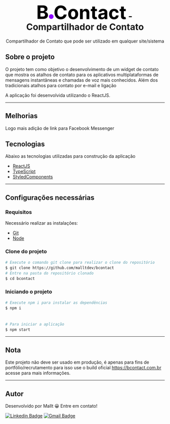 <h1 align="center">
   <img alt="Logo" src="./public/bcontact-logo.svg" alt=""> - Compartilhador de Contato
</h1>
<p align="center">Compartilhador de Contato que pode ser utilizado em qualquer site/sistema</p>

## Sobre o projeto

O projeto tem como objetivo o desenvolvimento de um widget de contato que mostra os atalhos de contato para os aplicativos multiplataformas de mensagens instantâneas e chamadas de voz mais conhecidos. Além dos tradicionais atalhos para contato por e-mail e ligação

A aplicação foi desenvolvida utilizando o ReactJS.

---

## Melhorias

Logo mais adição de link para Facebook Messenger

## Tecnologias

Abaixo as tecnologias utilizadas para construção da aplicação

- [ReactJS](https://reactjs.org/)
- [TypeScript](https://www.typescriptlang.org/)
- [StyledComponents](https://styled-components.com)

---

## Configurações necessárias

### **Requisitos**

Necessário realizar as instalações:

- [Git](https://git-scm.com/)
- [Node](https://nodejs.org)

### **Clone do projeto**

```bash
# Execute o comando git clone para realizar o clone do repositório
$ git clone https://github.com/malltdev/bcontact
# Entre na pasta do repositório clonado
$ cd bcontact

```

### **Iniciando o projeto**

```bash
# Execute npm i para instalar as dependências
$ npm i


# Para iniciar a aplicação
$ npm start

```

---

## Nota

Este projeto não deve ser usado em produção, é apenas para fins de portfólio/recrutamento para isso use o build oficial https://bcontact.com.br acesse para mais informações.

---

## Autor

Desenvolvido por Mallt 😀 Entre em contato!

[![Linkedin Badge](https://img.shields.io/badge/LinkedIn-0077B5?style=for-the-badge&logo=linkedin&logoColor=white&link=https://www.linkedin.com/in/marcustorresweb/)](https://www.linkedin.com/in/marcustorresweb/)
[![Gmail Badge](https://img.shields.io/badge/Gmail-D14836?style=for-the-badge&logo=gmail&logoColor=white&link=mailto:malltsapps0@gmail.com)](mailto:malltsapps0@gmail.com)
